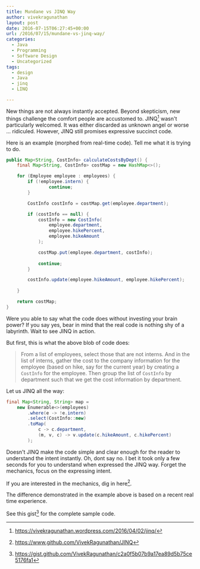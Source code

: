 ```yaml
---
title: Mundane vs JINQ Way
author: vivekragunathan
layout: post
date: 2016-07-15T06:27:45+00:00
url: /2016/07/15/mundane-vs-jinq-way/
categories:
  - Java
  - Programming
  - Software Design
  - Uncategorized
tags:
  - design
  - Java
  - jinq
  - LINQ

---
```

New things are not always instantly accepted. Beyond skepticism, new things challenge the comfort people are accustomed to. JINQ[^1] wasn't particularly welcomed. It was either discarded as unknown angel or worse ... ridiculed. However, JINQ still promises expressive succinct code.

<!--more-->

Here is an example (morphed from real-time code). Tell me what it is trying to do.

```java
public Map<String, CostInfo> calculateCostsByDept() {
	final Map<String, CostInfo> costMap = new HashMap<>();

	for (Employee employee : employees) {
		if (!employee.intern) {
				continue;
		}

		CostInfo costInfo = costMap.get(employee.department);

		if (costInfo == null) {
			costInfo = new CostInfo(
				employee.department,
				employee.hikePercent,
				employee.hikeAmount
			);

			costMap.put(employee.department, costInfo);
		              
			continue;
		}

		costInfo.update(employee.hikeAmount, employee.hikePercent);
      
	}

	return costMap;
}
```

Were you able to say what the code does without investing your brain power? If you say yes, bear in mind that the real code is nothing shy of a labyrinth. Wait to see JINQ in action.

But first, this is what the above blob of code does:

> From a list of employees, select those that are not interns. And in the list of interns, gather the cost to the company information for the employee (based on hike, say for the current year) by creating a `CostInfo` for the employee. Then group the list of `CostInfo` by department such that we get the cost information by department. 

Let us JINQ all the way:

```java
final Map<String, String> map = 
	new Enumerable<>(employees)
		.where(e -> !e.intern)
		.select(CostInfo::new)
		.toMap(
			c -> c.department,
			(m, v, c) -> v.update(c.hikeAmount, c.hikePercent)
		);
```

Doesn't JINQ make the code simple and clear enough for the reader to understand the intent instantly. Oh, dont say no. I bet it took only a few seconds for you to understand when expressed the JINQ way. Forget the mechanics, focus on the expressing intent.

If you are interested in the mechanics, dig in here[^2].

The difference demonstrated in the example above is based on a recent real time experience.

See this gist[^3] for the complete sample code.

[^1]: https://vivekragunathan.wordpress.com/2016/04/02/jinq/
[^2]: https://www.github.com/VivekRagunathan/JINQ
[^3]: https://gist.github.com/VivekRagunathan/c2a0f5b07b9a17ea89d5b75ce5176fa1